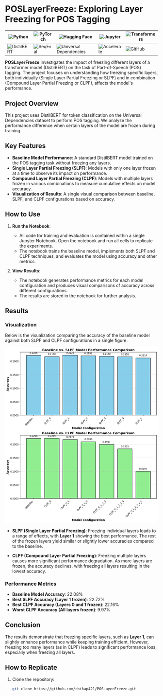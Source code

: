 # POSLayerFreeze: Exploring Layer Freezing for POS Tagging

| ![Python](https://www.python.org/static/community_logos/python-logo.png) | ![PyTorch](https://pytorch.org/assets/images/pytorch-logo.png) | ![Hugging Face](https://huggingface.co/front/assets/huggingface_logo-noborder.svg) | ![Jupyter](https://jupyter.org/assets/homepage/main-logo.svg) | ![Transformers](https://raw.githubusercontent.com/huggingface/transformers/main/docs/source/imgs/transformers_logo_name.png) |
| --- | --- | --- | --- | --- |
| ![DistilBERT](https://raw.githubusercontent.com/google-research/distill/master/assets/distilbert_logo.png) | ![SeqEval](https://raw.githubusercontent.com/seqeval/seqeval/master/seqeval_logo.png) | ![Universal Dependencies](https://universaldependencies.org/images/logo.svg) | ![Accelerate](https://huggingface.co/datasets/huggingface/accelerate/raw/main/accelerate-logo.png) | ![GitHub](https://github.githubassets.com/images/modules/logos_page/GitHub-Mark.png) |

**POSLayerFreeze** investigates the impact of freezing different layers of a transformer model (DistilBERT) on the task of Part-of-Speech (POS) tagging. The project focuses on understanding how freezing specific layers, both individually (Single Layer Partial Freezing or SLPF) and in combination (Compound Layer Partial Freezing or CLPF), affects the model's performance.


## Project Overview

This project uses DistilBERT for token classification on the Universal Dependencies dataset to perform POS tagging. We analyze the performance difference when certain layers of the model are frozen during training.

## Key Features
- **Baseline Model Performance**: A standard DistilBERT model trained on the POS tagging task without freezing any layers.
- **Single Layer Partial Freezing (SLPF)**: Models with only one layer frozen at a time to observe its impact on performance.
- **Compound Layer Partial Freezing (CLPF)**: Models with multiple layers frozen in various combinations to measure cumulative effects on model accuracy.
- **Visualization of Results**: A single visual comparison between baseline, SLPF, and CLPF configurations based on accuracy.

## How to Use

1. **Run the Notebook**:
   - All code for training and evaluation is contained within a single Jupyter Notebook. Open the notebook and run all cells to replicate the experiments.
   - The notebook trains the baseline model, implements both SLPF and CLPF techniques, and evaluates the model using accuracy and other metrics.

2. **View Results**:
   - The notebook generates performance metrics for each model configuration and produces visual comparisons of accuracy across different configurations.
   - The results are stored in the notebook for further analysis.

## Results

### Visualization
Below is the visualization comparing the accuracy of the baseline model against both SLPF and CLPF configurations in a single figure.

![Model Performance (SLPF & CLPF)](result.png)

- **SLPF (Single Layer Partial Freezing)**: Freezing individual layers leads to a range of effects, with **Layer 1** showing the best performance. The rest of the frozen layers yield similar or slightly lower accuracies compared to the baseline.
  
- **CLPF (Compound Layer Partial Freezing)**: Freezing multiple layers causes more significant performance degradation. As more layers are frozen, the accuracy declines, with freezing all layers resulting in the lowest accuracy.

### Performance Metrics

- **Baseline Model Accuracy**: 22.08%
- **Best SLPF Accuracy (Layer 1 frozen)**: 22.72%
- **Best CLPF Accuracy (Layers 0 and 1 frozen)**: 22.16%
- **Worst CLPF Accuracy (All layers frozen)**: 9.97%

## Conclusion

The results demonstrate that freezing specific layers, such as **Layer 1**, can slightly enhance performance while keeping training efficient. However, freezing too many layers (as in CLPF) leads to significant performance loss, especially when freezing all layers.

## How to Replicate

1. Clone the repository:
   ```bash
   git clone https://github.com/chikap421/POSLayerFreeze.git

